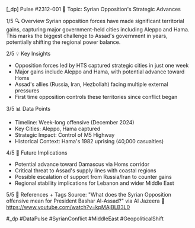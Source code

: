 [_dp] Pulse #2312-001
📍 Topic: Syrian Opposition's Strategic Advances

1/5 🔍 Overview
Syrian opposition forces have made significant territorial gains, capturing major government-held cities including Aleppo and Hama. This marks the biggest challenge to Assad's government in years, potentially shifting the regional power balance.

2/5 💡 Key Insights
- Opposition forces led by HTS captured strategic cities in just one week
- Major gains include Aleppo and Hama, with potential advance toward Homs
- Assad's allies (Russia, Iran, Hezbollah) facing multiple external pressures
- First time opposition controls these territories since conflict began

3/5 📊 Data Points
- Timeline: Week-long offensive (December 2024)
- Key Cities: Aleppo, Hama captured
- Strategic Impact: Control of M5 Highway
- Historical Context: Hama's 1982 uprising (40,000 casualties)

4/5 🔮 Future Implications
- Potential advance toward Damascus via Homs corridor
- Critical threat to Assad's supply lines with coastal regions
- Possible escalation of support from Russia/Iran to counter gains
- Regional stability implications for Lebanon and wider Middle East

5/5 🎯 References + Tags
Source: "What does the Syrian Opposition offensive mean for President Bashar Al-Assad?"
via Al Jazeera
🔗 https://www.youtube.com/watch?v=kpMAjBLB3L0

#_dp #DataPulse #SyrianConflict #MiddleEast #GeopoliticalShift
